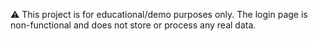 ⚠️ This project is for educational/demo purposes only. The login page is non-functional and does not store or process any real data.
